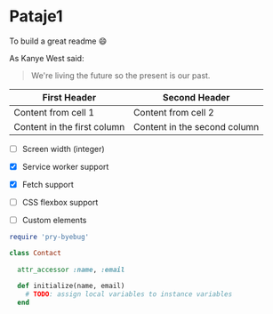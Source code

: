 # Pataje1
To build a great readme :smile:

As Kanye West said:

> We're living the future so
> the present is our past.


First Header | Second Header
------------ | -------------
Content from cell 1 | Content from cell 2
Content in the first column | Content in the second column


 - [ ] Screen width (integer)
 - [x] Service worker support
 - [x] Fetch support
 - [ ] CSS flexbox support
 - [ ] Custom elements


```rb
require 'pry-byebug'

class Contact
 
  attr_accessor :name, :email

  def initialize(name, email)
    # TODO: assign local variables to instance variables
  end

